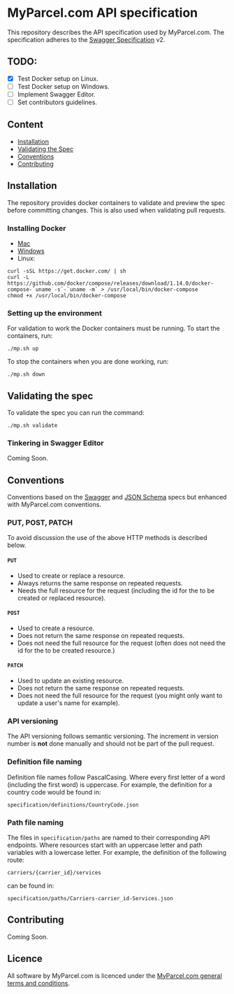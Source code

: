 # MyParcel.com API specification
This repository describes the API specification used by MyParcel.com. The specification adheres to the [Swagger Specification](https://swagger.io/specification/) v2.

## TODO:
- [x] Test Docker setup on Linux.
- [ ] Test Docker setup on Windows.
- [ ] Implement Swagger Editor.
- [ ] Set contributors guidelines.

## Content
- [Installation](#installation)
- [Validating the Spec](#validating-the-spec)
- [Conventions](#conventions)
- [Contributing](#contributing)

## Installation
The repository provides docker containers to validate and preview the spec before committing changes. This is also used when validating pull requests.

### Installing Docker
- [Mac](https://docs.docker.com/docker-for-mac/install/)
- [Windows](https://docs.docker.com/docker-for-windows/install/)
- Linux:
```
curl -sSL https://get.docker.com/ | sh
curl -L https://github.com/docker/compose/releases/download/1.14.0/docker-compose-`uname -s`-`uname -m` > /usr/local/bin/docker-compose
chmod +x /usr/local/bin/docker-compose
```

### Setting up the environment
For validation to work the Docker containers must be running. To start the containers, run:
```
./mp.sh up
```
To stop the containers when you are done working, run:
```
./mp.sh down
```

## Validating the spec
To validate the spec you can run the command:
```
./mp.sh validate
```

### Tinkering in Swagger Editor
Coming Soon.

## Conventions
Conventions based on the [Swagger](https://swagger.io/specification/) and [JSON Schema](http://json-schema.org/) specs but enhanced with MyParcel.com conventions.

### PUT, POST, PATCH
To avoid discussion the use of the above HTTP methods is described below.

#### `PUT`
- Used to create or replace a resource.
- Always returns the same response on repeated requests.
- Needs the full resource for the request (including the id for the to be created or replaced resource).

#### `POST`
- Used to create a resource.
- Does not return the same response on repeated requests.
- Does not need the full resource for the request (often does not need the id for the to be created resource.)

#### `PATCH`
- Used to update an existing resource.
- Does not return the same response on repeated requests.
- Does not need the full resource for the request (you might only want to update a user's name for example).

### API versioning
The API versioning follows semantic versioning. The increment in version number is **not** done manually and should not be part of the pull request.

### Definition file naming
Definition file names follow PascalCasing. Where every first letter of a word (including the first word) is uppercase. For example, the definition for a country code would be found in:
```
specification/definitions/CountryCode.json
```

### Path file naming
The files in `specification/paths` are named to their corresponding API endpoints. Where resources start with an uppercase letter and path variables with a lowercase letter. For example, the definition of the following route: 
```
carriers/{carrier_id}/services
```
can be found in:
```
specification/paths/Carriers-carrier_id-Services.json
```

## Contributing
Coming Soon.

## Licence
All software by MyParcel.com is licenced under the [MyParcel.com general terms and conditions](https://www.myparcel.com/terms/). 